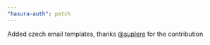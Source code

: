 ```yaml
---
"hasura-auth": patch
---
```


Added czech email templates, thanks [@suplere](https://github.com/suplere) for the contribution
